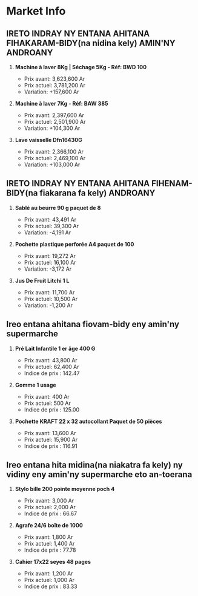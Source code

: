 # Market Info

## IRETO INDRAY NY ENTANA AHITANA FIHAKARAM-BIDY(na nidina kely) AMIN'NY ANDROANY

1. **Machine à laver 8Kg | Séchage 5Kg - Réf: BWD 100**
   - Prix avant: 3,623,600 Ar
   - Prix actuel: 3,781,200 Ar
   - Variation: +157,600 Ar

2. **Machine à laver  7Kg - Réf: BAW 385**
   - Prix avant: 2,397,600 Ar
   - Prix actuel: 2,501,900 Ar
   - Variation: +104,300 Ar

3. **Lave vaisselle Dfn16430G**
   - Prix avant: 2,366,100 Ar
   - Prix actuel: 2,469,100 Ar
   - Variation: +103,000 Ar

## IRETO INDRAY NY ENTANA AHITANA FIHENAM-BIDY(na fiakarana fa kely) ANDROANY

1. **Sablé au beurre 90 g paquet de 8**
   - Prix avant: 43,491 Ar
   - Prix actuel: 39,300 Ar
   - Variation: -4,191 Ar

2. **Pochette plastique perforée A4 paquet de 100**
   - Prix avant: 19,272 Ar
   - Prix actuel: 16,100 Ar
   - Variation: -3,172 Ar

3. **Jus De Fruit Litchi 1 L**
   - Prix avant: 11,700 Ar
   - Prix actuel: 10,500 Ar
   - Variation: -1,200 Ar

## Ireo entana ahitana fiovam-bidy eny amin'ny supermarche

1. **Pré Lait Infantile 1 er  âge 400 G**
   - Prix avant: 43,800 Ar
   - Prix actuel: 62,400 Ar
   - Indice de prix : 142.47

2. **Gomme 1 usage**
   - Prix avant: 400 Ar
   - Prix actuel: 500 Ar
   - Indice de prix : 125.00

3. **Pochette KRAFT 22 x 32 autocollant Paquet de 50 pièces**
   - Prix avant: 13,600 Ar
   - Prix actuel: 15,900 Ar
   - Indice de prix : 116.91

## Ireo entana hita midina(na niakatra fa kely) ny vidiny eny amin'ny supermarche eto an-toerana

1. **Stylo bille 200 pointe moyenne poch 4**
   - Prix avant: 3,000 Ar
   - Prix actuel: 2,000 Ar
   - Indice de prix : 66.67

2. **Agrafe 24/6 boîte de 1000**
   - Prix avant: 1,800 Ar
   - Prix actuel: 1,400 Ar
   - Indice de prix : 77.78

3. **Cahier 17x22 seyes 48 pages**
   - Prix avant: 1,200 Ar
   - Prix actuel: 1,000 Ar
   - Indice de prix : 83.33

